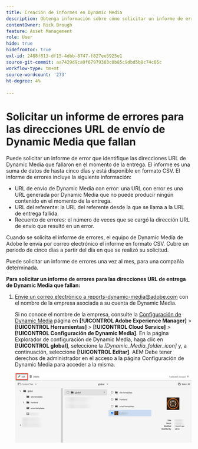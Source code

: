 ```yaml
---
title: Creación de informes en Dynamic Media
description: Obtenga información sobre cómo solicitar un informe de errores para las direcciones URL de entrega de Dynamic Media que fallan.
contentOwner: Rick Brough
feature: Asset Management
role: User
hide: true
hidefromtoc: true
exl-id: 2488f813-df15-4dbb-8747-f827ee5925e1
source-git-commit: aa7429d9ca9f67979303c0b85c9dbd5b8c74c05c
workflow-type: tm+mt
source-wordcount: '273'
ht-degree: 4%

---
```


# Solicitar un informe de errores para las direcciones URL de envío de Dynamic Media que fallan

Puede solicitar un informe de error que identifique las direcciones URL de Dynamic Media que fallaron en el momento de la entrega. El informe es una suma de datos de hasta cinco días y está disponible en formato CSV. El informe de errores incluye la siguiente información:

* URL de envío de Dynamic Media con error: una URL con error es una URL generada por Dynamic Media que no puede producir ningún contenido en el momento de la entrega.
* URL del referente: la URL del referente desde la que se llama a la URL de entrega fallida.
* Recuento de errores: el número de veces que se cargó la dirección URL de envío que resultó en un error.

Cuando se solicita el informe de errores, el equipo de Dynamic Media de Adobe le envía por correo electrónico el informe en formato CSV. Cubre un periodo de cinco días a partir del día en que se realizó su solicitud.

Puede solicitar un informe de errores una vez al mes, para una compañía determinada.

**Para solicitar un informe de errores para las direcciones URL de entrega de Dynamic Media que fallan:**

1. [Envíe un correo electrónico a reports-dynamic-media@adobe.com](mailto:reports-dynamic-media@adobe.com) con el nombre de la empresa asociada a su cuenta de Dynamic Media.

   Si no conoce el nombre de la empresa, consulte la [Configuración de Dynamic Media](https://experienceleague.adobe.com/docs/experience-manager-cloud-service/content/assets/dynamicmedia/config-dm.html?lang=es#configuring-dynamic-media-cloud-services) página en **[!UICONTROL Adobe Experience Manager]** > **[!UICONTROL Herramientas]** > **[!UICONTROL Cloud Service]** > **[!UICONTROL Configuración de Dynamic Media]**. En la página Explorador de configuración de Dynamic Media, haga clic en **[!UICONTROL global]**, seleccione la *[Dynamic_Media_folder_icon]* y, a continuación, seleccione **[!UICONTROL Editar]**. AEM Debe tener derechos de administrador en el acceso a la página Configuración de Dynamic Media para acceder a la misma.

   ![Acceder a la página Configuración de Dynamic Media.](/help/assets/dynamic-media/assets/reporting-accessdmconfig.png)
